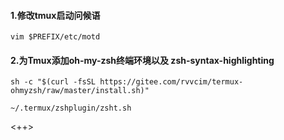 #### 1.修改tmux启动问候语
```shell
vim $PREFIX/etc/motd
```

#### 2.为Tmux添加oh-my-zsh终端环境以及 zsh-syntax-highlighting
```shell
sh -c "$(curl -fsSL https://gitee.com/rvvcim/termux-ohmyzsh/raw/master/install.sh)"

~/.termux/zshplugin/zsht.sh
```

<++>
